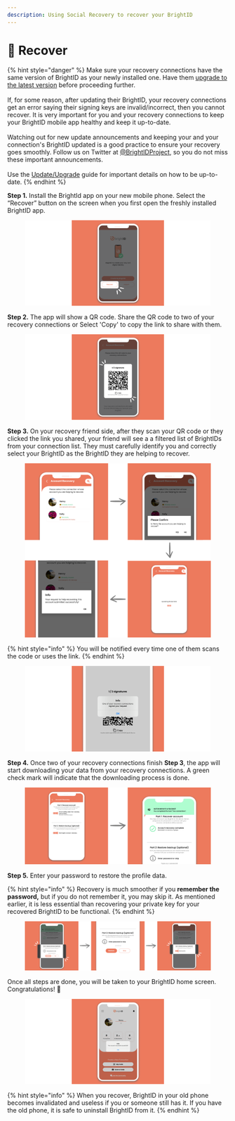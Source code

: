 ```yaml
---
description: Using Social Recovery to recover your BrightID
---
```


# 🔄 Recover

{% hint style="danger" %}
Make sure your recovery connections have the same version of BrightID as your newly installed one. Have them [upgrade to the latest version](../../update-upgrade.md) before proceeding further.\
\
If, for some reason, after updating their BrightID, your recovery connections get an error saying their signing keys are invalid/incorrect, then you cannot recover. It is very important for you and your recovery connections to keep your BrightID mobile app healthy and keep it up-to-date.\
\
Watching out for new update announcements and keeping your and your connection's BrightID updated is a good practice to ensure your recovery goes smoothly. Follow us on Twitter at [@BrightIDProject](https://twitter.com/BrightIDProject), so you do not miss these important announcements.\
\
Use the [Update/Upgrade](../../update-upgrade.md) guide for important details on how to be up-to-date.
{% endhint %}

**Step 1.** Install the BrightId app on your new mobile phone. Select the “Recover” button on the screen when you first open the freshly installed BrightID app.

<figure><img src="../../../.gitbook/assets/Recovery w SR_S1.png" alt=""><figcaption></figcaption></figure>

**Step 2.** The app will show a QR code. Share the QR code to two of your recovery connections or Select 'Copy' to copy the link to share with them.&#x20;

<figure><img src="../../../.gitbook/assets/Recovery w SR_S2 (2).png" alt=""><figcaption></figcaption></figure>

**Step 3.** On your recovery friend side, after they scan your QR code or they clicked the link you shared, your friend will see a a filtered list of BrightIDs from your connection list. They must carefully identify you and correctly select your BrightID as the BrightID they are helping to recover.

<figure><img src="../../../.gitbook/assets/Recovery w SR_S3 (1).png" alt=""><figcaption></figcaption></figure>

{% hint style="info" %}
You will be notified every time one of them scans the code or uses the link.&#x20;
{% endhint %}

<figure><img src="../../../.gitbook/assets/Recovery w SR_S3_i (1).png" alt=""><figcaption></figcaption></figure>

**Step 4.** Once two of your recovery connections finish **Step 3**, the app will start downloading your data from your recovery connections. A green check mark will indicate that the downloading process is done.

<figure><img src="../../../.gitbook/assets/Recovery w SR_S4 (1).png" alt=""><figcaption></figcaption></figure>

**Step 5.** Enter your password to restore the profile data.

{% hint style="info" %}
Recovery is much smoother if you **remember the password,** but if you do not remember it, you may skip it. As mentioned earlier, it is less essential than recovering your private key for your recovered BrightID to be functional.
{% endhint %}

<figure><img src="../../../.gitbook/assets/Recovery w SR_S5 (1).png" alt=""><figcaption></figcaption></figure>

Once all steps are done, you will be taken to your BrightID home screen. Congratulations! 🎊

<figure><img src="../../../.gitbook/assets/Recovery w SR_S6.png" alt=""><figcaption></figcaption></figure>

{% hint style="info" %}
When you recover, BrightID in your old phone becomes invalidated and useless if you or someone still has it. If you have the old phone, it is safe to uninstall BrightID from it.
{% endhint %}

